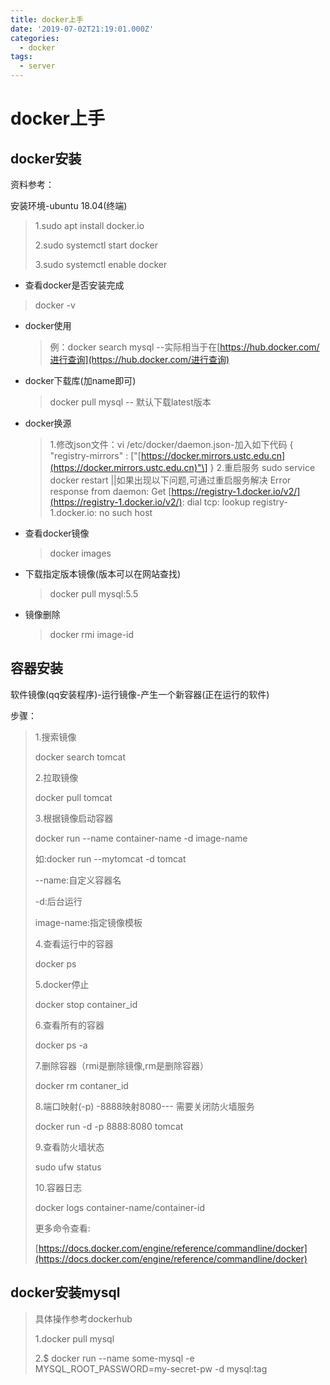```yaml
---
title: docker上手
date: '2019-07-02T21:19:01.000Z'
categories:
  - docker
tags:
  - server
---
```


# docker上手

## docker安装

资料参考：

安装环境-ubuntu 18.04\(终端\)

> 1.sudo apt install docker.io
>
> 2.sudo systemctl start docker
>
> 3.sudo systemctl enable docker

* 查看docker是否安装完成

> docker -v

* docker使用

  > 例：docker search mysql --实际相当于在[https://hub.docker.com/进行查询](https://hub.docker.com/进行查询)

* docker下载库\(加name即可\)

  > docker pull mysql -- 默认下载latest版本

* docker换源

  > 1.修改json文件：vi /etc/docker/daemon.json-加入如下代码 { "registry-mirrors" : \["[https://docker.mirrors.ustc.edu.cn](https://docker.mirrors.ustc.edu.cn)"\] } 2.重启服务 sudo service docker restart \|\|如果出现以下问题,可通过重启服务解决 Error response from daemon: Get [https://registry-1.docker.io/v2/](https://registry-1.docker.io/v2/): dial tcp: lookup registry-1.docker.io: no such host

* 查看docker镜像

  > docker images

* 下载指定版本镜像\(版本可以在网站查找\)

  > docker pull mysql:5.5

* 镜像删除

  > docker rmi image-id

## 容器安装

软件镜像\(qq安装程序\)-运行镜像-产生一个新容器\(正在运行的软件\)

步骤：

> 1.搜索镜像
>
> docker search tomcat
>
> 2.拉取镜像
>
> docker pull tomcat
>
> 3.根据镜像启动容器
>
> docker run --name container-name -d image-name
>
> 如:docker run --mytomcat -d tomcat
>
> --name:自定义容器名
>
> -d:后台运行
>
> image-name:指定镜像模板
>
> 4.查看运行中的容器
>
> docker ps
>
> 5.docker停止
>
> docker stop container\_id
>
> 6.查看所有的容器
>
> docker ps -a
>
> 7.删除容器（rmi是删除镜像,rm是删除容器）
>
> docker rm contaner\_id
>
> 8.端口映射\(-p\) -8888映射8080--- 需要关闭防火墙服务
>
> docker run -d -p 8888:8080 tomcat
>
> 9.查看防火墙状态
>
> sudo ufw status
>
> 10.容器日志
>
> docker logs container-name/container-id
>
> 更多命令查看:
>
> [https://docs.docker.com/engine/reference/commandline/docker](https://docs.docker.com/engine/reference/commandline/docker)

## docker安装mysql

> 具体操作参考dockerhub
>
> 1.docker pull mysql
>
> 2.$ docker run --name some-mysql -e MYSQL\_ROOT\_PASSWORD=my-secret-pw -d mysql:tag

